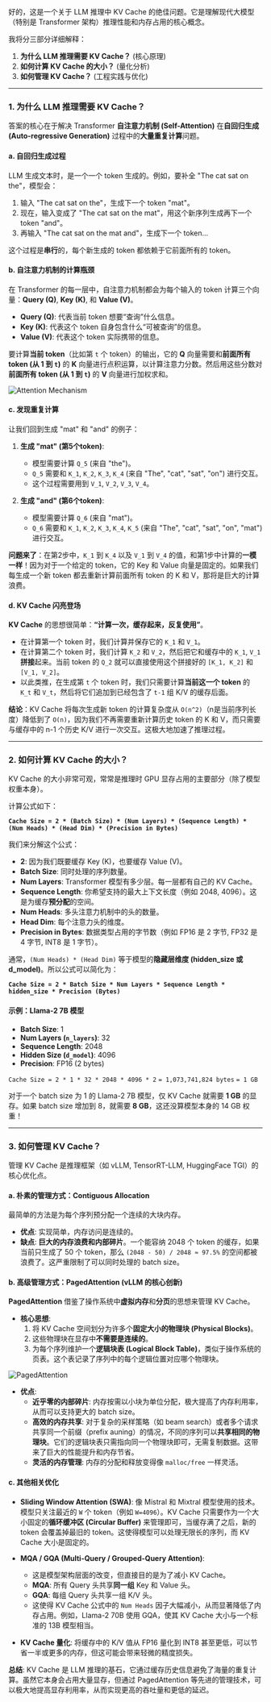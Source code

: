好的，这是一个关于 LLM 推理中 KV Cache 的绝佳问题。它是理解现代大模型（特别是 Transformer 架构）推理性能和内存占用的核心概念。

我将分三部分详细解释：

1.  **为什么 LLM 推理需要 KV Cache？** (核心原理)
2.  **如何计算 KV Cache 的大小？** (量化分析)
3.  **如何管理 KV Cache？** (工程实践与优化)

---

### 1. 为什么 LLM 推理需要 KV Cache？

答案的核心在于解决 Transformer **自注意力机制 (Self-Attention)** 在**自回归生成 (Auto-regressive Generation)** 过程中的**大量重复计算**问题。

#### a. 自回归生成过程

LLM 生成文本时，是一个一个 token 生成的。例如，要补全 "The cat sat on the"，模型会：
1.  输入 "The cat sat on the"，生成下一个 token "mat"。
2.  现在，输入变成了 "The cat sat on the mat"，用这个新序列生成再下一个 token "and"。
3.  再输入 "The cat sat on the mat and"，生成下一个 token...

这个过程是**串行**的，每个新生成的 token 都依赖于它前面所有的 token。

#### b. 自注意力机制的计算瓶颈

在 Transformer 的每一层中，自注意力机制都会为每个输入的 token 计算三个向量：**Query (Q)**, **Key (K)**, 和 **Value (V)**。

*   **Query (Q)**: 代表当前 token 想要“查询”什么信息。
*   **Key (K)**: 代表这个 token 自身包含什么“可被查询”的信息。
*   **Value (V)**: 代表这个 token 实际携带的信息。

要计算**当前 token**（比如第 `t` 个 token）的输出，它的 **Q** 向量需要和**前面所有 token (从 1 到 `t`)** 的 **K** 向量进行点积运算，以计算注意力分数。然后用这些分数对**前面所有 token (从 1 到 `t`)** 的 **V** 向量进行加权求和。

![Attention Mechanism](https://huggingface.co/datasets/huggingface/documentation-images/resolve/main/blog/kv-cache/attention_scores.png)

#### c. 发现重复计算

让我们回到生成 "mat" 和 "and" 的例子：
1.  **生成 "mat" (第5个token)**:
    *   模型需要计算 `Q_5` (来自 "the")。
    *   `Q_5` 需要和 `K_1`, `K_2`, `K_3`, `K_4` (来自 "The", "cat", "sat", "on") 进行交互。
    *   这个过程需要用到 `V_1`, `V_2`, `V_3`, `V_4`。

2.  **生成 "and" (第6个token)**:
    *   模型需要计算 `Q_6` (来自 "mat")。
    *   `Q_6` 需要和 `K_1`, `K_2`, `K_3`, `K_4`, `K_5` (来自 "The", "cat", "sat", "on", "mat") 进行交互。

**问题来了**：在第2步中，`K_1` 到 `K_4` 以及 `V_1` 到 `V_4` 的值，和第1步中计算的**一模一样**！因为对于一个给定的 token，它的 Key 和 Value 向量是固定的。如果我们每生成一个新 token 都去重新计算前面所有 token 的 K 和 V，那将是巨大的计算浪费。

#### d. KV Cache 闪亮登场

**KV Cache** 的思想很简单：**“计算一次，缓存起来，反复使用”**。

*   在计算第一个 token 时，我们计算并保存它的 `K_1` 和 `V_1`。
*   在计算第二个 token 时，我们计算 `K_2` 和 `V_2`，然后把它和缓存中的 `K_1`, `V_1` **拼接**起来。当前 token 的 `Q_2` 就可以直接使用这个拼接好的 `[K_1, K_2]` 和 `[V_1, V_2]`。
*   以此类推，在生成第 `t` 个 token 时，我们只需要计算**当前这一个 token** 的 `K_t` 和 `V_t`，然后将它们追加到已经包含了 `t-1` 组 K/V 的缓存后面。

**结论**：KV Cache 将每次生成新 token 的计算复杂度从 `O(n^2)`（n是当前序列长度）降低到了 `O(n)`，因为我们不再需要重新计算历史 token 的 K 和 V，而只需要与缓存中的 n-1 个历史 K/V 进行一次交互。这极大地加速了推理过程。

---

### 2. 如何计算 KV Cache 的大小？

KV Cache 的大小非常可观，常常是推理时 GPU 显存占用的主要部分（除了模型权重本身）。

计算公式如下：

**`Cache Size = 2 * (Batch Size) * (Num Layers) * (Sequence Length) * (Num Heads) * (Head Dim) * (Precision in Bytes)`**

我们来分解这个公式：

*   **2**: 因为我们既要缓存 Key (K)，也要缓存 Value (V)。
*   **Batch Size**: 同时处理的序列数量。
*   **Num Layers**: Transformer 模型有多少层。每一层都有自己的 KV Cache。
*   **Sequence Length**: 你希望支持的最大上下文长度（例如 2048, 4096）。这是为缓存**预分配**的空间。
*   **Num Heads**: 多头注意力机制中的头的数量。
*   **Head Dim**: 每个注意力头的维度。
*   **Precision in Bytes**: 数据类型占用的字节数（例如 FP16 是 2 字节, FP32 是 4 字节, INT8 是 1 字节）。

通常，`(Num Heads) * (Head Dim)` 等于模型的**隐藏层维度 (hidden_size 或 d_model)**。所以公式可以简化为：

**`Cache Size = 2 * Batch Size * Num Layers * Sequence Length * hidden_size * Precision (Bytes)`**

#### 示例：Llama-2 7B 模型

*   **Batch Size**: 1
*   **Num Layers (`n_layers`)**: 32
*   **Sequence Length**: 2048
*   **Hidden Size (`d_model`)**: 4096
*   **Precision**: FP16 (2 bytes)

`Cache Size = 2 * 1 * 32 * 2048 * 4096 * 2`
`= 1,073,741,824 bytes`
`= 1 GB`

对于一个 batch size 为 1 的 Llama-2 7B 模型，仅 KV Cache 就需要 **1 GB** 的显存。如果 batch size 增加到 8，就需要 **8 GB**，这还没算模型本身的 14 GB 权重！

---

### 3. 如何管理 KV Cache？

管理 KV Cache 是推理框架（如 vLLM, TensorRT-LLM, HuggingFace TGI）的核心优化点。

#### a. 朴素的管理方式：Contiguous Allocation

最简单的方法是为每个序列预分配一个连续的大块内存。
*   **优点**: 实现简单，内存访问是连续的。
*   **缺点**: **巨大的内存浪费和内部碎片**。一个能容纳 2048 个 token 的缓存，如果当前只生成了 50 个 token，那么 `(2048 - 50) / 2048 ≈ 97.5%` 的空间都被浪费了。这严重限制了可以同时处理的 batch size。

#### b. 高级管理方式：PagedAttention (vLLM 的核心创新)

**PagedAttention** 借鉴了操作系统中**虚拟内存**和**分页**的思想来管理 KV Cache。

*   **核心思想**:
    1.  将 KV Cache 空间划分为许多个**固定大小的物理块 (Physical Blocks)**。
    2.  这些物理块在显存中**不需要是连续的**。
    3.  为每个序列维护一个**逻辑块表 (Logical Block Table)**，类似于操作系统的页表。这个表记录了序列中的每个逻辑位置对应哪个物理块。

![PagedAttention](https://www.databricks.com/wp-content/uploads/2023/10/vllm-blog-4-1.png)

*   **优点**:
    *   **近乎零的内部碎片**: 内存按需以小块为单位分配，极大提高了内存利用率，从而可以支持更大的 batch size。
    *   **高效的内存共享**: 对于复杂的采样策略（如 beam search）或者多个请求共享同一个前缀（prefix auning）的情况，不同的序列可以**共享相同的物理块**。它们的逻辑块表只需指向同一个物理块即可，无需复制数据。这带来了巨大的性能提升和内存节省。
    *   **灵活的内存管理**: 内存的分配和释放变得像 `malloc/free` 一样灵活。

#### c. 其他相关优化

*   **Sliding Window Attention (SWA)**: 像 Mistral 和 Mixtral 模型使用的技术。模型只关注最近的 `W` 个 token（例如 `W=4096`）。KV Cache 只需要作为一个大小固定的**循环缓冲区 (Circular Buffer)** 来管理即可，当缓存满了之后，新的 token 会覆盖掉最旧的 token。这使得模型可以处理无限长的序列，而 KV Cache 大小是固定的。

*   **MQA / GQA (Multi-Query / Grouped-Query Attention)**:
    *   这是模型架构层面的改变，但直接目的是为了减小 KV Cache。
    *   **MQA**: 所有 Query 头共享**同一组** Key 和 Value 头。
    *   **GQA**: 每组 Query 头共享一组 K/V 头。
    *   这使得 KV Cache 公式中的 `Num Heads` 因子大幅减小，从而显著降低了内存占用。例如，Llama-2 70B 使用 GQA，使其 KV Cache 大小与一个标准的 13B 模型相当。

*   **KV Cache 量化**: 将缓存中的 K/V 值从 FP16 量化到 INT8 甚至更低，可以节省一半或更多的内存，但这可能会带来轻微的精度损失。

**总结**: KV Cache 是 LLM 推理的基石，它通过缓存历史信息避免了海量的重复计算。虽然它本身会占用大量显存，但通过 PagedAttention 等先进的管理技术，可以极大地提高显存利用率，从而实现更高的吞吐量和更低的延迟。